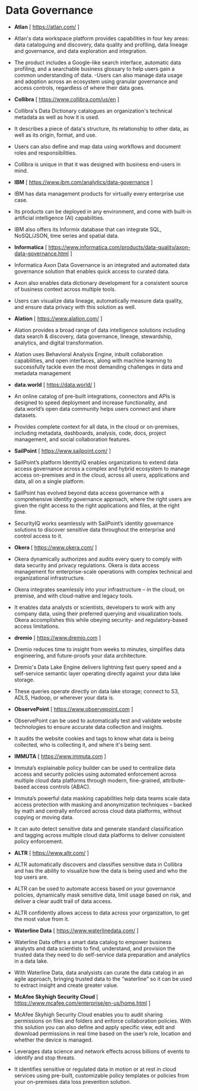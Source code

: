 # Data Governance

- **Atlan** [ <https://atlan.com/> ]
- Atlan's data workspace platform provides capabilities in four key areas: data cataloguing and discovery, data quality and profiling, data lineage and governance, and data exploration and integration.
- The product includes a Google-like search interface, automatic data profiling, and a searchable business glossary to help users gain a common understanding of data.
  -Users can also manage data usage and adoption across an ecosystem using granular governance and access controls, regardless of where their data goes.

- **Collibra** [ <https://www.collibra.com/us/en> ]
- Collibra's Data Dictionary catalogues an organization's technical metadata as well as how it is used.
- It describes a piece of data's structure, its relationship to other data, as well as its origin, format, and use.
- Users can also define and map data using workflows and document roles and responsibilities.
- Collibra is unique in that it was designed with business end-users in mind.

- **IBM** [ <https://www.ibm.com/analytics/data-governance> ]
- IBM has data management products for virtually every enterprise use case.
- Its products can be deployed in any environment, and come with built-in artificial intelligence (AI) capabilities.
- IBM also offers its Informix database that can integrate SQL, NoSQL/JSON, time series and spatial data.

- **Informatica** [ <https://www.informatica.com/products/data-quality/axon-data-governance.html> ]
- Informatica Axon Data Governance is an integrated and automated data governance solution that enables quick access to curated data.
- Axon also enables data dictionary development for a consistent source of business context across multiple tools.
- Users can visualize data lineage, automatically measure data quality, and ensure data privacy with this solution as well.

- **Alation** [ <https://www.alation.com/> ]
- Alation provides a broad range of data intelligence solutions including data search & discovery, data governance, lineage, stewardship, analytics, and digital transformation.
- Alation uses Behavioral Analysis Engine, inbuilt collaboration capabilities, and open interfaces, along with machine learning to successfully tackle even the most demanding challenges in data and metadata management

- **data.world** [ <https://data.world/> ]
- An online catalog of pre-built integrations, connectors and APIs is designed to speed deployment and increase functionality, and data.world’s open data community helps users connect and share datasets.
- Provides complete context for all data, in the cloud or on-premises, including metadata, dashboards, analysis, code, docs, project management, and social collaboration features.

- **SailPoint** [ <https://www.sailpoint.com/> ]
- SailPoint’s platform IdentityIQ enables organizations to extend data access governance across a complex and hybrid ecosystem to manage access on-premises and in the cloud, across all users, applications and data, all on a single platform.
- SailPoint has evolved beyond data access governance with a comprehensive identity governance approach, where the right users are given the right access to the right applications and files, at the right time.
- SecurityIQ works seamlessly with SailPoint’s identity governance solutions to discover sensitive data throughout the enterprise and control access to it.

- **Okera** [ <https://www.okera.com/> ]
- Okera dynamically authorizes and audits every query to comply with data security and privacy regulations. Okera is data access management for enterprise-scale operations with complex technical and organizational infrastructure.
- Okera integrates seamlessly into your infrastructure – in the cloud, on premise, and with cloud-native and legacy tools.
- It enables data analysts or scientists, developers to work with any company data, using their preferred querying and visualization tools. Okera accomplishes this while obeying security- and regulatory-based access limitations.

- **dremio** [ <https://www.dremio.com> ]
- Dremio reduces time to insight from weeks to minutes, simplifies data engineering, and future-proofs your data architecture.
- Dremio's Data Lake Engine delivers lightning fast query speed and a self-service semantic layer operating directly against your data lake storage.
- These queries operate directly on data lake storage; connect to S3, ADLS, Hadoop, or wherever your data is.

- **ObservePoint** [ <https://www.observepoint.com> ]
- ObservePoint can be used to automatically test and validate website technologies to ensure accurate data collection and insights.
- It audits the website cookies and tags to know what data is being collected, who is collecting it, and where it's being sent.

- **IMMUTA** [ <https://www.immuta.com> ]
- Immuta’s explainable policy builder can be used to centralize data access and security policies using automated enforcement across multiple cloud data platforms through modern, fine-grained, attribute-based access controls (ABAC).
- Immuta’s powerful data masking capabilities help data teams scale data access protection with masking and anonymization techniques – backed by math and centrally enforced across cloud data platforms, without copying or moving data.
- It can auto detect sensitive data and generate standard classification and tagging across multiple cloud data platforms to deliver consistent policy enforcement.

- **ALTR** [ <https://www.altr.com/> ]
- ALTR automatically discovers and classifies sensitive data in Collibra and has the ability to visualize how the data is being used and who the top users are.
- ALTR can be used to automate access based on your governance policies, dynamically mask sensitive data, limit usage based on risk, and deliver a clear audit trail of data access.
- ALTR confidently allows access to data across your organization, to get the most value from it.

- **Waterline Data** [ <https://www.waterlinedata.com/> ]
- Waterline Data offers a smart data catalog to empower business analysts and data scientists to find, understand, and provision the trusted data they need to do self-service data preparation and analytics in a data lake.
- With Waterline Data, data analysists can curate the data catalog in an agile approach, bringing trusted data to the “waterline” so it can be used to extract insight and create greater value.

- **McAfee Skyhigh Security Cloud** [ <https://www.mcafee.com/enterprise/en-us/home.html> ]
- McAfee Skyhigh Security Cloud enables you to audit sharing permissions on files and folders and enforce collaboration policies. With this solution you can also define and apply specific view, edit and download permissions in real time based on the user’s role, location and whether the device is managed.
- Leverages data science and network effects across billions of events to identify and stop threats.
- It identifies sensitive or regulated data in motion or at rest in cloud services using pre-built, customizable policy templates or policies from your on-premises data loss prevention solution.
